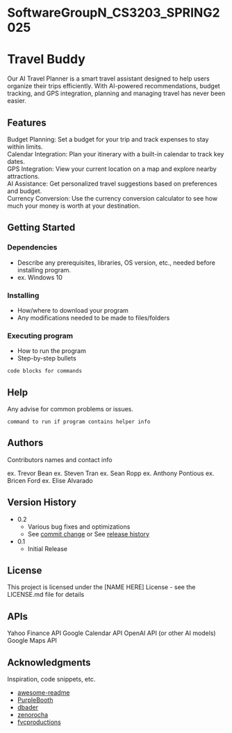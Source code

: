 # SoftwareGroupN_CS3203_SPRING2025
# Travel Buddy

Our AI Travel Planner is a smart travel assistant designed to help users organize their trips efficiently. With AI-powered recommendations, budget tracking, and GPS integration, planning and managing travel has never been easier.

## Features

Budget Planning: Set a budget for your trip and track expenses to stay within limits.<br/>
Calendar Integration: Plan your itinerary with a built-in calendar to track key dates.<br/>
GPS Integration: View your current location on a map and explore nearby attractions.<br/>
AI Assistance: Get personalized travel suggestions based on preferences and budget.<br/>
Currency Conversion: Use the currency conversion calculator to see how much your money is worth at your destination.<br/> 

## Getting Started

### Dependencies

* Describe any prerequisites, libraries, OS version, etc., needed before installing program.
* ex. Windows 10

### Installing

* How/where to download your program
* Any modifications needed to be made to files/folders

### Executing program

* How to run the program
* Step-by-step bullets
```
code blocks for commands
```

## Help

Any advise for common problems or issues.
```
command to run if program contains helper info
```

## Authors

Contributors names and contact info

ex. Trevor Bean
ex. Steven Tran
ex. Sean Ropp
ex. Anthony Pontious
ex. Bricen Ford
ex. Elise Alvarado

## Version History

* 0.2
    * Various bug fixes and optimizations
    * See [commit change]() or See [release history]()
* 0.1
    * Initial Release

## License

This project is licensed under the [NAME HERE] License - see the LICENSE.md file for details

## APIs

Yahoo Finance API
Google Calendar API
OpenAI API (or other AI models)
Google Maps API

## Acknowledgments

Inspiration, code snippets, etc.
* [awesome-readme](https://github.com/matiassingers/awesome-readme)
* [PurpleBooth](https://gist.github.com/PurpleBooth/109311bb0361f32d87a2)
* [dbader](https://github.com/dbader/readme-template)
* [zenorocha](https://gist.github.com/zenorocha/4526327)
* [fvcproductions](https://gist.github.com/fvcproductions/1bfc2d4aecb01a834b46)

